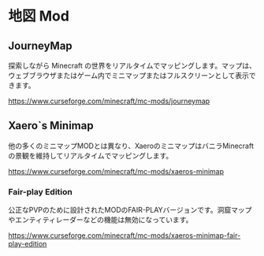 # 地図 Mod

## JourneyMap

探索しながら Minecraft の世界をリアルタイムでマッピングします。マップは、ウェブブラウザまたはゲーム内でミニマップまたはフルスクリーンとして表示できます。

<https://www.curseforge.com/minecraft/mc-mods/journeymap>

## Xaero`s Minimap

他の多くのミニマップMODとは異なり、XaeroのミニマップはバニラMinecraftの景観を維持してリアルタイムでマッピングします。

<https://www.curseforge.com/minecraft/mc-mods/xaeros-minimap>

### Fair-play Edition

公正なPVPのために設計されたMODのFAIR-PLAYバージョンです。洞窟マップやエンティティレーダーなどの機能は無効になっています。

<https://www.curseforge.com/minecraft/mc-mods/xaeros-minimap-fair-play-edition>
